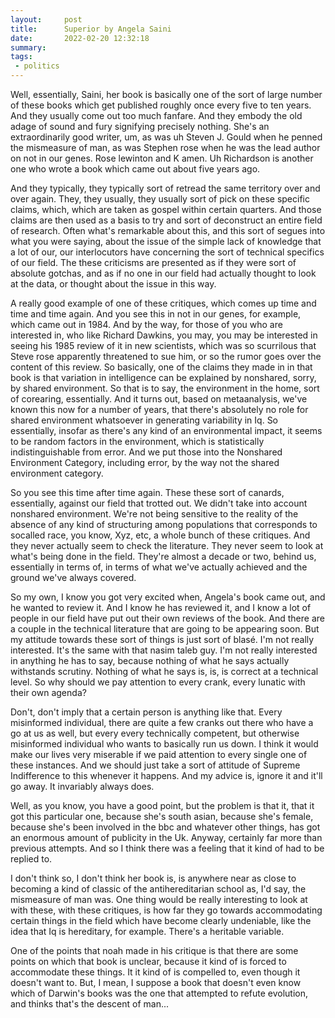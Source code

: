 ```yaml
---
layout:     post
title:      Superior by Angela Saini
date:       2022-02-20 12:32:18
summary:    
tags:
 - politics
---
```


Well, essentially, Saini, her book is basically one of the sort of large number of these books which get published roughly once every five to ten years. And they usually come out too much fanfare. And they embody the old adage of sound and fury signifying precisely nothing. She's an extraordinarily good writer, um, as was uh Steven J. Gould when he penned the mismeasure of man, as was Stephen rose when he was the lead author on not in our genes. Rose lewinton and K amen. Uh Richardson is another one who wrote a book which came out about five years ago.

And they typically, they typically sort of retread the same territory over and over again. They, they usually, they usually sort of pick on these specific claims, which, which are taken as gospel within certain quarters. And those claims are then used as a basis to try and sort of deconstruct an entire field of research. Often what's remarkable about this, and this sort of segues into what you were saying, about the issue of the simple lack of knowledge that a lot of our, our interlocutors have concerning the sort of technical specifics of our field. The these criticisms are presented as if they were sort of absolute gotchas, and as if no one in our field had actually thought to look at the data, or thought about the issue in this way.

A really good example of one of these critiques, which comes up time and time and time again. And you see this in not in our genes, for example, which came out in 1984. And by the way, for those of you who are interested in, who like Richard Dawkins, you may, you may be interested in seeing his 1985 review of it in new scientists, which was so scurrilous that Steve rose apparently threatened to sue him, or so the rumor goes over the content of this review. So basically, one of the claims they made in in that book is that variation in intelligence can be explained by nonshared, sorry, by shared environment. So that is to say, the environment in the home, sort of corearing, essentially. And it turns out, based on metaanalysis, we've known this now for a number of years, that there's absolutely no role for shared environment whatsoever in generating variability in Iq. So essentially, insofar as there's any kind of an environmental impact, it seems to be random factors in the environment, which is statistically indistinguishable from error. And we put those into the Nonshared Environment Category, including error, by the way not the shared environment category.

So you see this time after time again. These these sort of canards, essentially, against our field that trotted out. We didn't take into account nonshared environment. We're not being sensitive to the reality of the absence of any kind of structuring among populations that corresponds to socalled race, you know, Xyz, etc, a whole bunch of these critiques. And they never actually seem to check the literature. They never seem to look at what's being done in the field. They're almost a decade or two, behind us, essentially in terms of, in terms of what we've actually achieved and the ground we've always covered.

So my own, I know you got very excited when, Angela's book came out, and he wanted to review it. And I know he has reviewed it, and I know a lot of people in our field have put out their own reviews of the book. And there are a couple in the technical literature that are going to be appearing soon. But my attitude towards these sort of things is just sort of blasé. I'm not really interested. It's the same with that nasim taleb guy. I'm not really interested in anything he has to say, because nothing of what he says actually withstands scrutiny. Nothing of what he says is, is, is correct at a technical level. So why should we pay attention to every crank, every lunatic with their own agenda? 

Don't, don't imply that a certain person is anything like that. Every misinformed individual, there are quite a few cranks out there who have a go at us as well, but every every technically competent, but otherwise misinformed individual who wants to basically run us down. I think it would make our lives very miserable if we paid attention to every single one of these instances. And we should just take a sort of attitude of Supreme Indifference to this whenever it happens. And my advice is, ignore it and it'll go away. It invariably always does. 

Well, as you know, you have a good point, but the problem is that it, that it got this particular one, because she's  south asian, because she's female, because she's been involved in the bbc and whatever other things, has got an enormous amount of publicity in the Uk. Anyway, certainly far more than previous attempts. And so I think there was a feeling that it kind of had to be replied to.

I don't think so, I don't think her book is, is anywhere near as close to becoming a kind of classic of the antihereditarian school as, I'd say, the mismeasure of man was. One thing would be really interesting to look at with these, with these critiques, is how far they go towards accommodating certain things in the field which have become clearly undeniable, like the idea that Iq is hereditary, for example. There's a heritable variable.

One of the points that noah made in his critique is that there are some points on which that book is unclear, because it kind of is forced to accommodate these things. It it kind of is compelled to, even though it doesn't want to. But, I mean, I suppose a book that doesn't even know which of Darwin's books was the one that attempted to refute evolution, and thinks that's the descent of man...